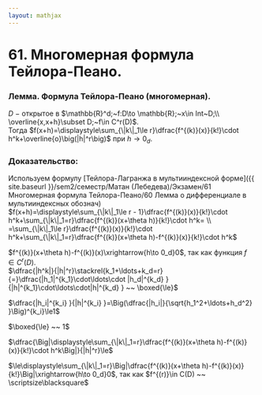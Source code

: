 ```yaml
---  
layout: mathjax  
---  
```

  
# 61. Многомерная формула Тейлора-Пеано.  
  
### Лемма. Формула Тейлора-Пеано (многомерная).  
$D~-~$открытое в $\mathbb{R}^d;~f:D\to \mathbb{R};~x\in Int~D;\\  
\overline{x,x+h}\subset D;~f\in C^r(D)$.  
Тогда $f(x+h)=\displaystyle\sum_{\|k\|_1\le r}\dfrac{f^{(k)}(x)}{k!}\cdot h^k+\overline{o}\big(|h|^r\big)$ при $h\to0_d$.  
  
### Доказательство:  
Используем формулу [Тейлора-Лагранжа в мультииндексной форме]({{ site.baseurl }}/sem2/семестр/Матан (Лебедева)/Экзамен/61 Многомерная формула Тейлора-Пеано/60 Лемма о дифференциале в мультииндексных обознач)  
$f(x+h)=\displaystyle\sum_{\|k\|_1\le r - 1}\dfrac{f^{(k)}(x)}{k!}\cdot h^k+\sum_{\|k\|_1=r}\dfrac{f^{(k)}(x+\theta h)}{k!}\cdot h^k=  
\\  
=\sum_{\|k\|_1\le r}\dfrac{f^{(k)}(x)}{k!}\cdot h^k+\sum_{\|k\|_1=r}\dfrac{f^{(k)}(x+\theta h)-f^{(k)}(x)}{k!}\cdot h^k$  
  
$f^{(k)}(x+\theta h)-f^{(k)}(x)\xrightarrow{h\to 0_d}0$, так как функция $f\in C^r(D)$.  
$\dfrac{|h^k|}{|h|^r}\stackrel{k_1+\ldots+k_d=r}{=}\dfrac{|h_1|^{k_1}\cdot\ldots\cdot |h_d|^{k_d} }{|h|^{k_1}\cdot\ldots\cdot|h|^{k_d} } ~~ \boxed{\le}$  
  
$\dfrac{|h_i|^{k_i} }{|h|^{k_i} }=\Big(\dfrac{|h_i|}{\sqrt{h_1^2+\ldots+h_d^2} }\Big)^{k_i}\le1$  
  
$\boxed{\le} ~~ 1$  
  
$\dfrac{\Big|\displaystyle\sum_{\|k\|_1=r}\dfrac{f^{(k)}(x+\theta h)-f^{(k)}(x)}{k!}\cdot h^k\Big|}{|h|^r}\le$  
  
$\le\displaystyle\sum_{\|k\|_1=r}\Big|\dfrac{f^{(k)}(x+\theta h)-f^{(k)}(x)}{k!}\Big|\xrightarrow{h\to 0_d}0$, так как $f^{(r)}\in C(D) ~~ \scriptsize\blacksquare$  
